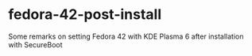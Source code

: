 # fedora-42-post-install
Some remarks on setting Fedora 42 with KDE Plasma 6 after installation with SecureBoot
